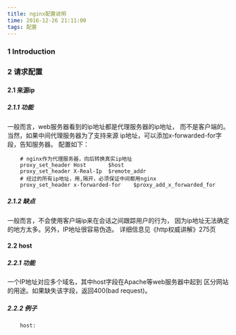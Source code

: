```yaml
---
title: nginx配置说明  
time: 2016-12-26 21:11:00  
tags: 配置
---
```



### 1 Introduction


### 2 请求配置
#### 2.1 来源ip
##### 2.1.1 功能
一般而言，web服务器看到的ip地址都是代理服务器的ip地址，
而不是客户端的。当然，如果中间代理服务器为了支持来源
ip地址，可以添加x-forwarded-for字段，告知服务器。
配置如下：
```shell
    # nginx作为代理服务器，向后转换真实ip地址
    proxy_set_header Host       $host
    proxy_set_header X-Real-Ip  $remote_addr
    # 经过的所有ip地址，用,隔开，必须保证中间都用nginx
    proxy_set_header x-forwarded-for    $proxy_add_x_forwarded_for
```
##### 2.1.2 缺点
一般而言，不会使用客户端ip来在会话之间跟踪用户的行为，
因为ip地址无法确定的地方太多。另外，IP地址很容易伪造。
详细信息见《http权威讲解》275页
#### 2.2 host
##### 2.2.1 功能
一个IP地址对应多个域名，其中host字段在Apache等web服务器中起到
区分网站的用途。如果缺失该字段，返回400(bad request)。
##### 2.2.2 例子
```
    host:
```
